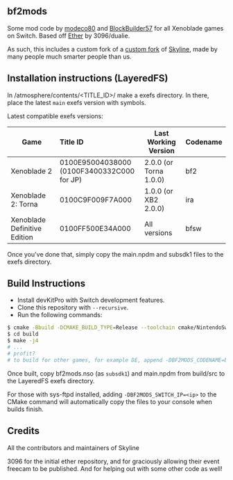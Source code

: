 ## bf2mods

Some mod code by [modeco80](https://github.com/modeco80) and [BlockBuilder57](https://github.com/BlockBuilder57) for all Xenoblade games on Switch. Based off [Ether](https://github.com/3096/ether) by 3096/dualie.

As such, this includes a custom fork of a [custom fork](https://github.com/3096/skyline/tree/xde) of [Skyline](https://github.com/skyline-dev/skyline/), made by many people much smarter people than us.


## Installation instructions (LayeredFS)

In /atmosphere/contents/<TITLE_ID>/ make a exefs directory. In there, place the latest `main` exefs version with symbols.

Latest compatible exefs versions:

| Game                         | Title ID                                       | Last Working Version   | Codename |
|------------------------------|:-----------------------------------------------|------------------------|:---------|
| Xenoblade 2                  | 0100E95004038000<br/>(0100F3400332C000 for JP) | 2.0.0 (or Torna 1.0.0) | bf2      |
| Xenoblade 2: Torna           | 0100C9F009F7A000                               | 1.0.0 (or XB2 2.0.0)   | ira      |
| Xenoblade Definitive Edition | 0100FF500E34A000                               | All versions           | bfsw     |

Once you've done that, simply copy the main.npdm and subsdk1 files to the exefs directory.

## Build Instructions

- Install devKitPro with Switch development features.
- Clone this repository with `--recursive`.
- Run the following commands:

```bash
$ cmake -Bbuild -DCMAKE_BUILD_TYPE=Release --toolchain cmake/NintendoSwitch.cmake 
$ cd build
$ make -j4
# ...
# profit?
# to build for other games, for example DE, append -DBF2MODS_CODENAME=bfsw to the cmake command
```

Once built, copy bf2mods.nso (as `subsdk1`) and main.npdm from build/src to the LayeredFS exefs directory.

For those with sys-ftpd installed, adding `-DBF2MODS_SWITCH_IP=<ip>` to the CMake command will automatically copy the files to your console when builds finish.

## Credits

All the contributors and maintainers of Skyline

3096 for the initial ether repository, and for graciously allowing their event freecam to be published. And for helping out with some other code as well!